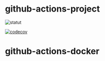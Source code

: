 # github-actions-project

![statut](https://github.com/Valandr/github-actions-project/actions/workflows/main.yml/badge.svg?event=push&branch=main)

[![codecov](https://codecov.io/github/Valandr/github-actions-project/graph/badge.svg?token=XWN5H6V6VB)](https://codecov.io/github/Valandr/github-actions-project)
# github-actions-docker
